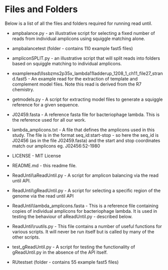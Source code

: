 # Files and Folders

Below is a list of all the files and folders required for running read until.

* ampbalance.py - an illustrative script for selecting a fixed number of reads from individual amplicons using squiggle matching alone.

* ampbalancetest (folder - contains 110 example fast5 files)

* ampliconSPLIT.py - an illustrative script that will split reads into folders based on squiggle matching to individual amplicons.

* exampleread\llssbzms2p35x_lambda11ladderup_1208_1_ch11_file27_strand.fast5 - An example read for the extraction of template and complement model files. Note this read is derived from the R7 chemistry.

* getmodels.py - A script for extracting model files to generate a squiggle reference for a given sequence.

* J02459.fasta - A reference fasta file for bacteriophage lambda. This is the reference used for all our work.

* lambda_amplicons.txt - A file that defines the amplicons used in this study. The file is in the format seq_id:start-stop - so here the seq_id is J02456 (as in the file J02459.fasta) and the start and stop coordinates match our amplicons eg. J02456:52-1980

* LICENSE - MIT License

* README.md - this readme file.

* ReadUntil\aReadUntil.py - A script for amplicon balancing via the read until API.

* ReadUntil\gReadUntil.py - A script for selecting a specific region of the genome via the read until API

* ReadUntil\lambda_amplicons.fasta - This is a reference file containing copies of individual amplicons for bacteriophage lambda. It is used in testing the behaviour of aReadUntil.py - described below.

* ReadUntil\ruutils.py - This file contains a number of useful functions for various scripts. It will never be run itself but is called by many of the other scripts.

* test_gReadUntil.py - A script for testing the functionality of gReadUntil.py in the absence of the API itself.

* RUtestset (folder - contains 55 example fast5 files)
